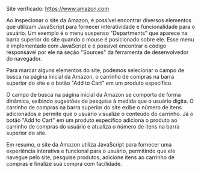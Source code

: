 Site verificado: https://www.amazon.com

Ao inspecionar o site da Amazon, é possível encontrar diversos elementos que utilizam JavaScript para fornecer interatividade e funcionalidade para o usuário. Um exemplo é o menu suspenso "Departments" que aparece na barra superior do site quando o mouse é posicionado sobre ele. Esse menu é implementado com JavaScript e é possível encontrar o código responsável por ele na seção "Sources" da ferramenta de desenvolvedor do navegador.

Para marcar alguns elementos do site, podemos selecionar o campo de busca na página inicial da Amazon, o carrinho de compras na barra superior do site e o botão "Add to Cart" em um produto específico.

O campo de busca na página inicial da Amazon se comporta de forma dinâmica, exibindo sugestões de pesquisa à medida que o usuário digita. O carrinho de compras na barra superior do site exibe o número de itens adicionados e permite que o usuário visualize o conteúdo do carrinho. Já o botão "Add to Cart" em um produto específico adiciona o produto ao carrinho de compras do usuário e atualiza o número de itens na barra superior do site.

Em resumo, o site da Amazon utiliza JavaScript para fornecer uma experiência interativa e funcional para o usuário, permitindo que ele navegue pelo site, pesquise produtos, adicione itens ao carrinho de compras e finalize sua compra com facilidade.